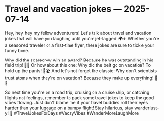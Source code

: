 # Travel and vacation jokes — 2025-07-14

Hey, hey, hey my fellow adventurers! Let's talk about travel and vacation jokes that will have you laughing until you're jet-lagged! 🌍✈️ Whether you're a seasoned traveler or a first-time flyer, these jokes are sure to tickle your funny bone.

Why did the scarecrow win an award? Because he was outstanding in his field trip! 🌾😂 Or how about this one: Why did the belt go on vacation? To hold up the pants! 👖🏖️ And let's not forget the classic: Why don't scientists trust atoms when they're on vacation? Because they make up everything! 🔬😆

So next time you're on a road trip, cruising on a cruise ship, or catching flights not feelings, remember to pack some travel jokes to keep the good vibes flowing. Just don't blame me if your travel buddies roll their eyes harder than your luggage on a bumpy flight! Stay hilarious, stay wanderlust-y! 🤣 #TravelJokesForDays #VacayVibes #WanderMoreLaughMore
